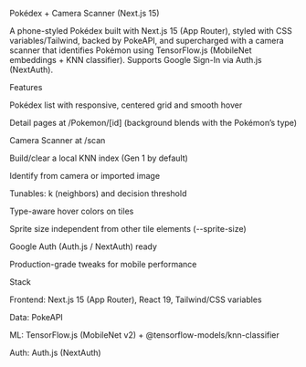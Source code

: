 Pokédex + Camera Scanner (Next.js 15)

A phone-styled Pokédex built with Next.js 15 (App Router), styled with CSS variables/Tailwind, backed by PokeAPI, and supercharged with a camera scanner that identifies Pokémon using TensorFlow.js (MobileNet embeddings + KNN classifier). Supports Google Sign-In via Auth.js (NextAuth).

Features

Pokédex list with responsive, centered grid and smooth hover

Detail pages at /Pokemon/[id] (background blends with the Pokémon’s type)

Camera Scanner at /scan

Build/clear a local KNN index (Gen 1 by default)

Identify from camera or imported image

Tunables: k (neighbors) and decision threshold

Type-aware hover colors on tiles

Sprite size independent from other tile elements (--sprite-size)

Google Auth (Auth.js / NextAuth) ready

Production-grade tweaks for mobile performance

Stack

Frontend: Next.js 15 (App Router), React 19, Tailwind/CSS variables

Data: PokeAPI

ML: TensorFlow.js (MobileNet v2) + @tensorflow-models/knn-classifier

Auth: Auth.js (NextAuth)
